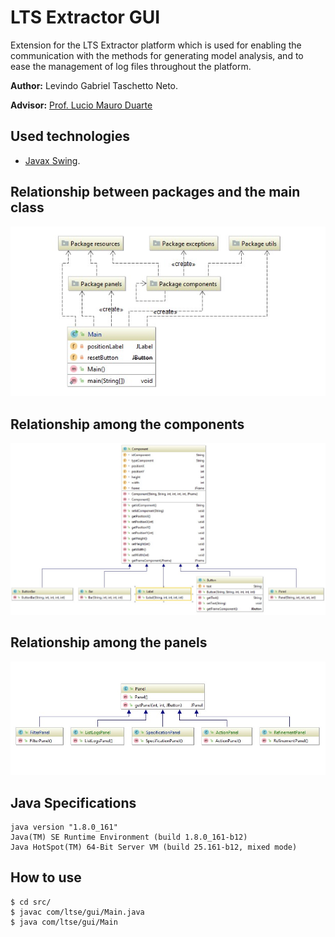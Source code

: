 # LTS Extractor GUI

Extension for the LTS Extractor platform which is used for enabling the communication with the methods 
for generating model analysis, and to ease the management of log files throughout the platform.

__Author:__ Levindo Gabriel Taschetto Neto.

__Advisor:__ [Prof. Lucio Mauro Duarte](http://inf.ufrgs.br/~lmduarte/)
## Used technologies

*  [Javax Swing](https://docs.oracle.com/javase/7/docs/api/javax/swing/package-summary.html).

## Relationship between packages and the main class

![package_classes_diagram](resources/diagrams/package_src_diagram.jpg)

## Relationship among the components

![package_classes_diagram](resources/diagrams/package_components_diagram.jpg)

## Relationship among the panels

![package_classes_diagram](resources/diagrams/package_panels_diagram.jpg)


## Java Specifications
```
java version "1.8.0_161"
Java(TM) SE Runtime Environment (build 1.8.0_161-b12)
Java HotSpot(TM) 64-Bit Server VM (build 25.161-b12, mixed mode)
```

## How to use
```terminal
$ cd src/
$ javac com/ltse/gui/Main.java
$ java com/ltse/gui/Main
```
